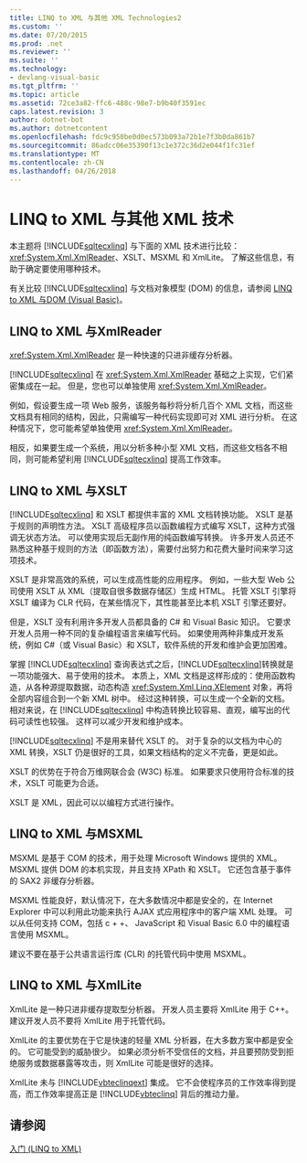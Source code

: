 ```yaml
---
title: LINQ to XML 与其他 XML Technologies2
ms.custom: ''
ms.date: 07/20/2015
ms.prod: .net
ms.reviewer: ''
ms.suite: ''
ms.technology:
- devlang-visual-basic
ms.tgt_pltfrm: ''
ms.topic: article
ms.assetid: 72ce3a82-ffc6-488c-98e7-b9b40f3591ec
caps.latest.revision: 3
author: dotnet-bot
ms.author: dotnetcontent
ms.openlocfilehash: fdc9c950be0d0ec573b093a72b1e7f3b0da861b7
ms.sourcegitcommit: 86adcc06e35390f13c1e372c36d2e044f1fc31ef
ms.translationtype: MT
ms.contentlocale: zh-CN
ms.lasthandoff: 04/26/2018
---
```

# <a name="linq-to-xml-vs-other-xml-technologies"></a>LINQ to XML 与其他 XML 技术
本主题将 [!INCLUDE[sqltecxlinq](~/includes/sqltecxlinq-md.md)] 与下面的 XML 技术进行比较：<xref:System.Xml.XmlReader>、XSLT、MSXML 和 XmlLite。 了解这些信息，有助于确定要使用哪种技术。  
  
 有关比较 [!INCLUDE[sqltecxlinq](~/includes/sqltecxlinq-md.md)] 与文档对象模型 (DOM) 的信息，请参阅 [LINQ to XML 与DOM (Visual Basic)](../../../../visual-basic/programming-guide/concepts/linq/linq-to-xml-vs-dom.md)。  
  
## <a name="linq-to-xml-vs-xmlreader"></a>LINQ to XML 与XmlReader  
 <xref:System.Xml.XmlReader> 是一种快速的只进非缓存分析器。  
  
 [!INCLUDE[sqltecxlinq](~/includes/sqltecxlinq-md.md)] 在 <xref:System.Xml.XmlReader> 基础之上实现，它们紧密集成在一起。 但是，您也可以单独使用 <xref:System.Xml.XmlReader>。  
  
 例如，假设要生成一项 Web 服务，该服务每秒将分析几百个 XML 文档，而这些文档具有相同的结构，因此，只需编写一种代码实现即可对 XML 进行分析。 在这种情况下，您可能希望单独使用 <xref:System.Xml.XmlReader>。  
  
 相反，如果要生成一个系统，用以分析多种小型 XML 文档，而这些文档各不相同，则可能希望利用 [!INCLUDE[sqltecxlinq](~/includes/sqltecxlinq-md.md)] 提高工作效率。  
  
## <a name="linq-to-xml-vs-xslt"></a>LINQ to XML 与XSLT  
 [!INCLUDE[sqltecxlinq](~/includes/sqltecxlinq-md.md)] 和 XSLT 都提供丰富的 XML 文档转换功能。 XSLT 是基于规则的声明性方法。 XSLT 高级程序员以函数编程方式编写 XSLT，这种方式强调无状态方法。 可以使用实现后无副作用的纯函数编写转换。 许多开发人员还不熟悉这种基于规则的方法（即函数方法），需要付出努力和花费大量时间来学习这项技术。  
  
 XSLT 是非常高效的系统，可以生成高性能的应用程序。 例如，一些大型 Web 公司使用 XSLT 从 XML（提取自很多数据存储区）生成 HTML。 托管 XSLT 引擎将 XSLT 编译为 CLR 代码，在某些情况下，其性能甚至比本机 XSLT 引擎还要好。  
  
 但是，XSLT 没有利用许多开发人员都具备的 C# 和 Visual Basic 知识。 它要求开发人员用一种不同的复杂编程语言来编写代码。 如果使用两种非集成开发系统，例如 C#（或 Visual Basic）和 XSLT，软件系统的开发和维护会更加困难。  
  
 掌握 [!INCLUDE[sqltecxlinq](~/includes/sqltecxlinq-md.md)] 查询表达式之后，[!INCLUDE[sqltecxlinq](~/includes/sqltecxlinq-md.md)]转换就是一项功能强大、易于使用的技术。 本质上，XML 文档是这样形成的：使用函数构造，从各种源提取数据，动态构造 <xref:System.Xml.Linq.XElement> 对象，再将全部内容组合到一个新 XML 树中。 经过这种转换，可以生成一个全新的文档。 相对来说，在 [!INCLUDE[sqltecxlinq](~/includes/sqltecxlinq-md.md)] 中构造转换比较容易、直观，编写出的代码可读性也较强。 这样可以减少开发和维护成本。  
  
 [!INCLUDE[sqltecxlinq](~/includes/sqltecxlinq-md.md)] 不是用来替代 XSLT 的。 对于复杂的以文档为中心的 XML 转换，XSLT 仍是很好的工具，如果文档结构的定义不完备，更是如此。  
  
 XSLT 的优势在于符合万维网联合会 (W3C) 标准。 如果要求只使用符合标准的技术，XSLT 可能更为合适。  
  
 XSLT 是 XML，因此可以以编程方式进行操作。  
  
## <a name="linq-to-xml-vs-msxml"></a>LINQ to XML 与MSXML  
 MSXML 是基于 COM 的技术，用于处理 Microsoft Windows 提供的 XML。 MSXML 提供 DOM 的本机实现，并且支持 XPath 和 XSLT。 它还包含基于事件的 SAX2 非缓存分析器。  
  
 MSXML 性能良好，默认情况下，在大多数情况中都是安全的，在 Internet Explorer 中可以利用此功能来执行 AJAX 式应用程序中的客户端 XML 处理。 可以从任何支持 COM，包括 c + +、 JavaScript 和 Visual Basic 6.0 中的编程语言使用 MSXML。  
  
 建议不要在基于公共语言运行库 (CLR) 的托管代码中使用 MSXML。  
  
## <a name="linq-to-xml-vs-xmllite"></a>LINQ to XML 与XmlLite  
 XmlLite 是一种只进非缓存提取型分析器。 开发人员主要将 XmlLite 用于 C++。 建议开发人员不要将 XmlLite 用于托管代码。  
  
 XmlLite 的主要优势在于它是快速的轻量 XML 分析器，在大多数方案中都是安全的。 它可能受到的威胁很少。 如果必须分析不受信任的文档，并且要预防受到拒绝服务或数据暴露等攻击，则 XmlLite 可能是很好的选择。  
  
 XmlLite 未与 [!INCLUDE[vbteclinqext](~/includes/vbteclinqext-md.md)] 集成。 它不会使程序员的工作效率得到提高，而工作效率提高正是 [!INCLUDE[vbteclinq](~/includes/vbteclinq-md.md)] 背后的推动力量。  
  
## <a name="see-also"></a>请参阅  
 [入门 (LINQ to XML)](../../../../visual-basic/programming-guide/concepts/linq/getting-started-linq-to-xml.md)
